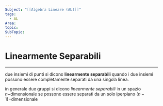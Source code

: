 ```yaml
---
Subject: "[[Algebra Lineare (AL)]]"
tags:
  - AL
Area: 
topic: 
SubTopic:
---
```

# Linearmente Separabili
---
due insiemi di punti si dicono __linearmente separabili__ quando i due insiemi possono essere completamente separati da una singola linea.


in generale due gruppi si dicono _linearmente separabili_ in un spazio $n-$dimensionale se possono essere separati da un solo iperpiano $(n-1)-$dimensionale 

